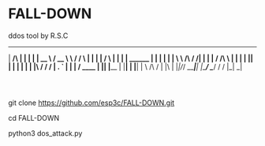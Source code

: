 # FALL-DOWN
ddos tool by R.S.C

  ______      _      _            _____   ______          ___   _ 
 |  ____/\   | |    | |          |  __ \ / __ \ \        / / \ | |
 | |__ /  \  | |    | |  ______  | |  | | |  | \ \  /\  / /|  \| |
 |  __/ /\ \ | |    | | |______| | |  | | |  | |\ \/  \/ / | . ` |
 | | / ____ \| |____| |____      | |__| | |__| | \  /\  /  | |\  |
 |_|/_/    \_\______|______|     |_____/ \____/   \/  \/   |_| \_|
                                                                                                                       
                                                                                  
git clone https://github.com/esp3c/FALL-DOWN.git


cd FALL-DOWN

python3 dos_attack.py

